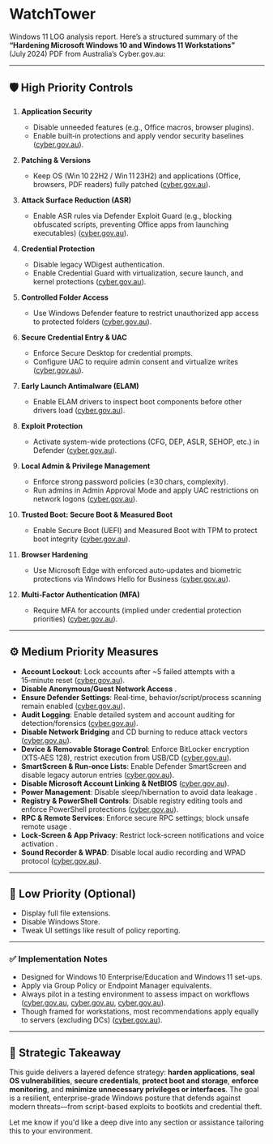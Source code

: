 # WatchTower
Windows 11 LOG analysis report.
Here’s a structured summary of the **“Hardening Microsoft Windows 10 and Windows 11 Workstations”** (July 2024) PDF from Australia’s Cyber.gov.au:

---

## 🛡️ High Priority Controls

1. **Application Security**

   * Disable unneeded features (e.g., Office macros, browser plugins).
   * Enable built‑in protections and apply vendor security baselines ([cyber.gov.au][1]).

2. **Patching & Versions**

   * Keep OS (Win 10 22H2 / Win 11 23H2) and applications (Office, browsers, PDF readers) fully patched ([cyber.gov.au][1]).

3. **Attack Surface Reduction (ASR)**

   * Enable ASR rules via Defender Exploit Guard (e.g., blocking obfuscated scripts, preventing Office apps from launching executables) ([cyber.gov.au][1]).

4. **Credential Protection**

   * Disable legacy WDigest authentication.
   * Enable Credential Guard with virtualization, secure launch, and kernel protections ([cyber.gov.au][1]).

5. **Controlled Folder Access**

   * Use Windows Defender feature to restrict unauthorized app access to protected folders ([cyber.gov.au][1]).

6. **Secure Credential Entry & UAC**

   * Enforce Secure Desktop for credential prompts.
   * Configure UAC to require admin consent and virtualize writes ([cyber.gov.au][1]).

7. **Early Launch Antimalware (ELAM)**

   * Enable ELAM drivers to inspect boot components before other drivers load ([cyber.gov.au][1]).

8. **Exploit Protection**

   * Activate system-wide protections (CFG, DEP, ASLR, SEHOP, etc.) in Defender ([cyber.gov.au][1]).

9. **Local Admin & Privilege Management**

   * Enforce strong password policies (≥30 chars, complexity).
   * Run admins in Admin Approval Mode and apply UAC restrictions on network logons ([cyber.gov.au][1]).

10. **Trusted Boot: Secure Boot & Measured Boot**

    * Enable Secure Boot (UEFI) and Measured Boot with TPM to protect boot integrity ([cyber.gov.au][1]).

11. **Browser Hardening**

    * Use Microsoft Edge with enforced auto‑updates and biometric protections via Windows Hello for Business ([cyber.gov.au][1]).

12. **Multi‑Factor Authentication (MFA)**

    * Require MFA for accounts (implied under credential protection priorities) ([cyber.gov.au][1]).

---

## ⚙️ Medium Priority Measures

* **Account Lockout**: Lock accounts after \~5 failed attempts with a 15‑minute reset ([cyber.gov.au][1]).
* **Disable Anonymous/Guest Network Access** .
* **Ensure Defender Settings**: Real‑time, behavior/script/process scanning remain enabled ([cyber.gov.au][1]).
* **Audit Logging**: Enable detailed system and account auditing for detection/forensics ([cyber.gov.au][2]).
* **Disable Network Bridging** and CD burning to reduce attack vectors ([cyber.gov.au][1]).
* **Device & Removable Storage Control**: Enforce BitLocker encryption (XTS‑AES 128), restrict execution from USB/CD ([cyber.gov.au][1]).
* **SmartScreen & Run‑once Lists**: Enable Defender SmartScreen and disable legacy autorun entries ([cyber.gov.au][1]).
* **Disable Microsoft Account Linking & NetBIOS** ([cyber.gov.au][3]).
* **Power Management**: Disable sleep/hibernation to avoid data leakage .
* **Registry & PowerShell Controls**: Disable registry editing tools and enforce PowerShell protections ([cyber.gov.au][1]).
* **RPC & Remote Services**: Enforce secure RPC settings; block unsafe remote usage .
* **Lock‑Screen & App Privacy**: Restrict lock‑screen notifications and voice activation .
* **Sound Recorder & WPAD**: Disable local audio recording and WPAD protocol ([cyber.gov.au][1]).

---

## 🔽 Low Priority (Optional)

* Display full file extensions.
* Disable Windows Store.
* Tweak UI settings like result of policy reporting.

---

### ✅ Implementation Notes

* Designed for Windows 10 Enterprise/Education and Windows 11 set-ups.
* Apply via Group Policy or Endpoint Manager equivalents.
* Always pilot in a testing environment to assess impact on workflows ([cyber.gov.au][4], [cyber.gov.au][1], [cyber.gov.au][5]).
* Though framed for workstations, most recommendations apply equally to servers (excluding DCs) ([cyber.gov.au][5]).

---

## 🧩 Strategic Takeaway

This guide delivers a layered defence strategy: **harden applications**, **seal OS vulnerabilities**, **secure credentials**, **protect boot and storage**, **enforce monitoring**, and **minimize unnecessary privileges or interfaces**. The goal is a resilient, enterprise-grade Windows posture that defends against modern threats—from script-based exploits to bootkits and credential theft.

Let me know if you'd like a deep dive into any section or assistance tailoring this to your environment.

[1]: https://www.cyber.gov.au/sites/default/files/2024-07/PROTECT%20-%20Hardening%20Microsoft%20Windows%2010%20and%20Windows%2011%20Workstations%20%28July%202024%29.pdf?utm_source=chatgpt.com "[PDF] Hardening Microsoft Windows 10 and Windows 11 Workstations"
[2]: https://www.cyber.gov.au/sites/default/files/2024-06/15.%20ISM%20-%20Guidelines%20for%20System%20Hardening%20%28June%202024%29.pdf?utm_source=chatgpt.com "[PDF] Guidelines for System Hardening - Information Security Manual"
[3]: https://www.cyber.gov.au/sites/default/files/2025-03/Essential%20Eight%20maturity%20model%20FAQ%20%28October%202024%29.pdf?utm_source=chatgpt.com "[PDF] Essential Eight maturity model FAQ - Australian Cyber Security Centre"
[4]: https://www.cyber.gov.au/sites/default/files/2024-06/Information%20Security%20Manual%20%28June%202024%29.pdf?utm_source=chatgpt.com "[PDF] Information Security Manual"
[5]: https://www.cyber.gov.au/resources-business-and-government/maintaining-devices-and-systems/system-hardening-and-administration/system-hardening/hardening-microsoft-windows-10-and-windows-11-workstations?utm_source=chatgpt.com "Hardening Microsoft Windows 10 and Windows 11 workstations"

